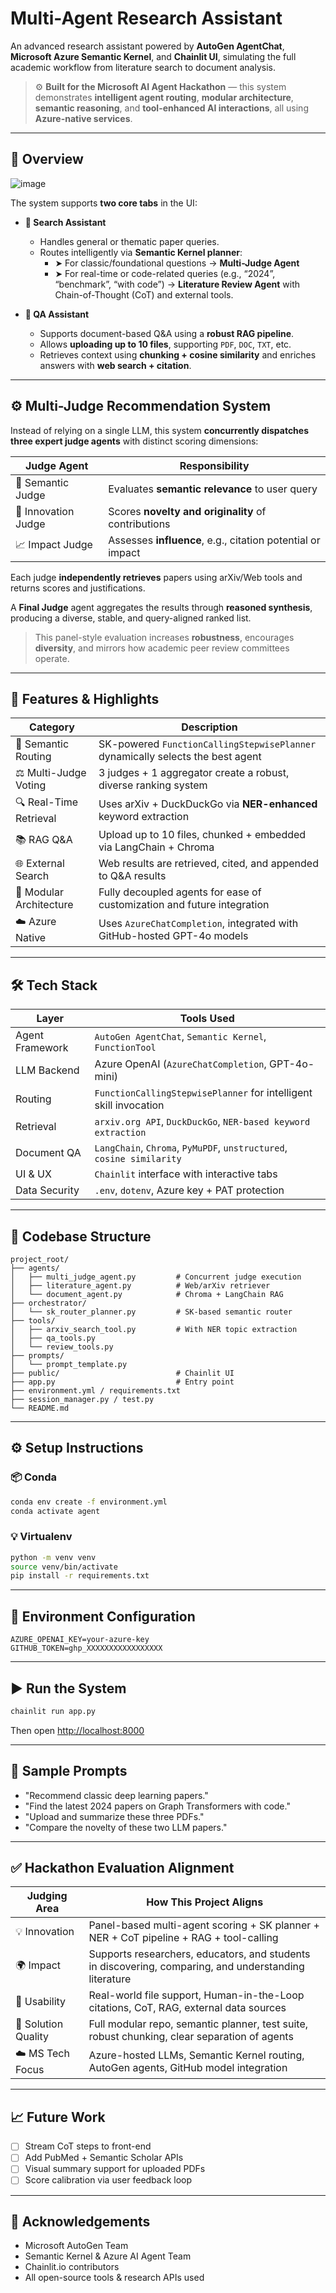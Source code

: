 # Multi-Agent Research Assistant

An advanced research assistant powered by **AutoGen AgentChat**, **Microsoft Azure Semantic Kernel**, and **Chainlit UI**, simulating the full academic workflow from literature search to document analysis.

> ⚙️ **Built for the Microsoft AI Agent Hackathon** — this system demonstrates **intelligent agent routing**, **modular architecture**, **semantic reasoning**, and **tool-enhanced AI interactions**, all using **Azure-native services**.

---

## 🧩 Overview

![image](https://github.com/user-attachments/assets/d7a519e2-2137-4558-9971-78cf928ac052)


The system supports **two core tabs** in the UI:

- **🔎 Search Assistant**
  - Handles general or thematic paper queries.
  - Routes intelligently via **Semantic Kernel planner**:
    - ➤ For classic/foundational questions → **Multi-Judge Agent**
    - ➤ For real-time or code-related queries (e.g., “2024”, “benchmark”, “with code”) → **Literature Review Agent** with Chain-of-Thought (CoT) and external tools.

- **📄 QA Assistant**
  - Supports document-based Q&A using a **robust RAG pipeline**.
  - Allows **uploading up to 10 files**, supporting `PDF`, `DOC`, `TXT`, etc.
  - Retrieves context using **chunking + cosine similarity** and enriches answers with **web search + citation**.

---

## ⚙️ Multi-Judge Recommendation System

Instead of relying on a single LLM, this system **concurrently dispatches three expert judge agents** with distinct scoring dimensions:

| Judge Agent         | Responsibility                                             |
|---------------------|-------------------------------------------------------------|
| 🧠 Semantic Judge    | Evaluates **semantic relevance** to user query              |
| 🌱 Innovation Judge | Scores **novelty and originality** of contributions         |
| 📈 Impact Judge     | Assesses **influence**, e.g., citation potential or impact  |

Each judge **independently retrieves** papers using arXiv/Web tools and returns scores and justifications.

A **Final Judge** agent aggregates the results through **reasoned synthesis**, producing a diverse, stable, and query-aligned ranked list.  
> This panel-style evaluation increases **robustness**, encourages **diversity**, and mirrors how academic peer review committees operate.

---

## 🚀 Features & Highlights

| Category               | Description                                                                 |
|------------------------|-----------------------------------------------------------------------------|
| 🧠 Semantic Routing     | SK-powered `FunctionCallingStepwisePlanner` dynamically selects the best agent |
| ⚖️ Multi-Judge Voting  | 3 judges + 1 aggregator create a robust, diverse ranking system               |
| 🔍 Real-Time Retrieval | Uses arXiv + DuckDuckGo via **NER-enhanced** keyword extraction               |
| 📚 RAG Q&A             | Upload up to 10 files, chunked + embedded via LangChain + Chroma             |
| 🌐 External Search     | Web results are retrieved, cited, and appended to Q&A results                 |
| 🧩 Modular Architecture| Fully decoupled agents for ease of customization and future integration       |
| ☁️ Azure Native        | Uses `AzureChatCompletion`, integrated with GitHub-hosted GPT-4o models       |

---

## 🛠️ Tech Stack

| Layer             | Tools Used                                                                 |
|------------------|-----------------------------------------------------------------------------|
| Agent Framework   | `AutoGen AgentChat`, `Semantic Kernel`, `FunctionTool`                     |
| LLM Backend       | Azure OpenAI (`AzureChatCompletion`, GPT-4o-mini)                          |
| Routing           | `FunctionCallingStepwisePlanner` for intelligent skill invocation          |
| Retrieval         | `arxiv.org API`, `DuckDuckGo`, `NER-based keyword extraction`              |
| Document QA       | `LangChain`, `Chroma`, `PyMuPDF`, `unstructured`, `cosine similarity`      |
| UI & UX           | `Chainlit` interface with interactive tabs                                 |
| Data Security     | `.env`, `dotenv`, Azure key + PAT protection                               |

---

## 📂 Codebase Structure

```
project_root/
├── agents/
│   ├── multi_judge_agent.py         # Concurrent judge execution
│   ├── literature_agent.py          # Web/arXiv retriever
│   └── document_agent.py            # Chroma + LangChain RAG
├── orchestrator/
│   └── sk_router_planner.py         # SK-based semantic router
├── tools/
│   ├── arxiv_search_tool.py         # With NER topic extraction
│   ├── qa_tools.py
│   └── review_tools.py
├── prompts/
│   └── prompt_template.py
├── public/                          # Chainlit UI
├── app.py                           # Entry point
├── environment.yml / requirements.txt
├── session_manager.py / test.py
└── README.md
```

---

## ⚙️ Setup Instructions

### 📦 Conda

```bash
conda env create -f environment.yml
conda activate agent
```

### 💡 Virtualenv

```bash
python -m venv venv
source venv/bin/activate
pip install -r requirements.txt
```

---

## 🔐 Environment Configuration

```env
AZURE_OPENAI_KEY=your-azure-key
GITHUB_TOKEN=ghp_XXXXXXXXXXXXXXXXX
```

---

## ▶️ Run the System

```bash
chainlit run app.py
```

Then open [http://localhost:8000](http://localhost:8000)

---

## 💬 Sample Prompts

- "Recommend classic deep learning papers."
- "Find the latest 2024 papers on Graph Transformers with code."
- "Upload and summarize these three PDFs."
- "Compare the novelty of these two LLM papers."

---

## ✅ Hackathon Evaluation Alignment

| Judging Area           | How This Project Aligns                                                                                  |
|------------------------|----------------------------------------------------------------------------------------------------------|
| 💡 Innovation           | Panel-based multi-agent scoring + SK planner + NER + CoT pipeline + RAG + tool-calling                  |
| 🌍 Impact               | Supports researchers, educators, and students in discovering, comparing, and understanding literature   |
| 🧰 Usability            | Real-world file support, Human-in-the-Loop citations, CoT, RAG, external data sources                    |
| 🧠 Solution Quality     | Full modular repo, semantic planner, test suite, robust chunking, clear separation of agents            |
| ☁️ MS Tech Focus        | Azure-hosted LLMs, Semantic Kernel routing, AutoGen agents, GitHub model integration                     |

---

## 📈 Future Work

- [ ] Stream CoT steps to front-end
- [ ] Add PubMed + Semantic Scholar APIs
- [ ] Visual summary support for uploaded PDFs
- [ ] Score calibration via user feedback loop

---

## 🙌 Acknowledgements

- Microsoft AutoGen Team
- Semantic Kernel & Azure AI Agent Team
- Chainlit.io contributors
- All open-source tools & research APIs used
